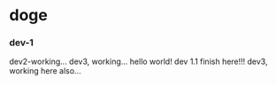 # doge


### dev-1
 dev2-working...
dev3, working...
 hello world! dev 1.1 finish here!!!
dev3, working here also...